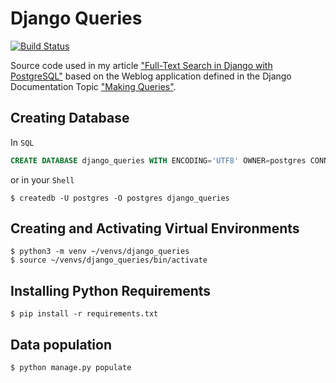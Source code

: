 # Django Queries

[![Build Status](https://travis-ci.org/pauloxnet/django_queries.svg?branch=master)](https://travis-ci.org/pauloxnet/django_queries) 

Source code used in my article ["Full-Text Search in Django with PostgreSQL"](http://www.paulox.net/2017/12/22/full-text-search-in-django-with-postgresql) based on the Weblog application defined in the Django Documentation Topic
["Making Queries"](https://docs.djangoproject.com/en/2.0/topics/db/queries/).

## Creating Database

In `SQL`

```SQL
CREATE DATABASE django_queries WITH ENCODING='UTF8' OWNER=postgres CONNECTION LIMIT=-1;
```

or in your `Shell`

```Shell
$ createdb -U postgres -O postgres django_queries
```

## Creating and Activating Virtual Environments

```Shell
$ python3 -m venv ~/venvs/django_queries
$ source ~/venvs/django_queries/bin/activate
```

## Installing Python Requirements

```Shell
$ pip install -r requirements.txt
```

## Data population

```Shell
$ python manage.py populate
```


